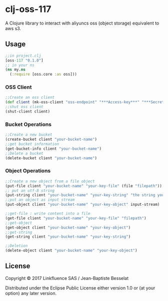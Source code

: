 # clj-oss-117

A Clojure library to interact with aliyuncs oss (object storage) equivalent to aws s3.

## Usage

```clojure
;;in project.clj
[oss-117 "0.1.0"]
;; in your ns
(ns my.ns
  (:require [oss.core :as oss]))
```

### OSS Client

```clojure
;;Create an oss client
(def client (mk-oss-client "oss-endpoint" "***Access-key***" "***Secret-key***"))
;;shut oss client
(shut-client client)
```

### Bucket Operations
```clojure
;;Create a new bucket
(create-bucket client "your-bucket-name")
;;get bucket information
(get-bucket-info client "your-bucket-name")
;;Delete a bucket
(delete-bucket client "your-bucket-name")
```

### Object Operations
```clojure
;;Create a new object from a file object
(put-file client "your-bucket-name" "your-key-file" (file "filepath"))
;; put an utf-8 string
(put-string client "your-bucket-name" "your-key-string" "the string you want to store into oss")
;;put an object as input stream
(put-object client "your-bucket-name" "your-key-object" input-stream)

;;get-file : write content into a file
(get-file client "your-bucket-name" "your-key-file" "filepath")
;;get-object
(get-object client "your-bucket-name" "your-key-object")
;;get-string
(get-string client "your-bucket-name" "your-key-string")

;;Deletion
(delete-object client "your-bucket-name" "your-key-object")
```

## License

Copyright © 2017 Linkfluence SAS / Jean-Baptiste Besselat

Distributed under the Eclipse Public License either version 1.0 or (at
your option) any later version.
